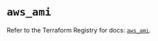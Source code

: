 # `aws_ami`

Refer to the Terraform Registry for docs: [`aws_ami`](https://registry.terraform.io/providers/hashicorp/aws/5.90.0/docs/resources/ami).

